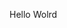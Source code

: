 Hello Wolrd



















































































































































































































































































































































































































































































































































































































































































































































































































































































































































































































































































































































































































































































































































































































































































































































































































































































































































































































































































